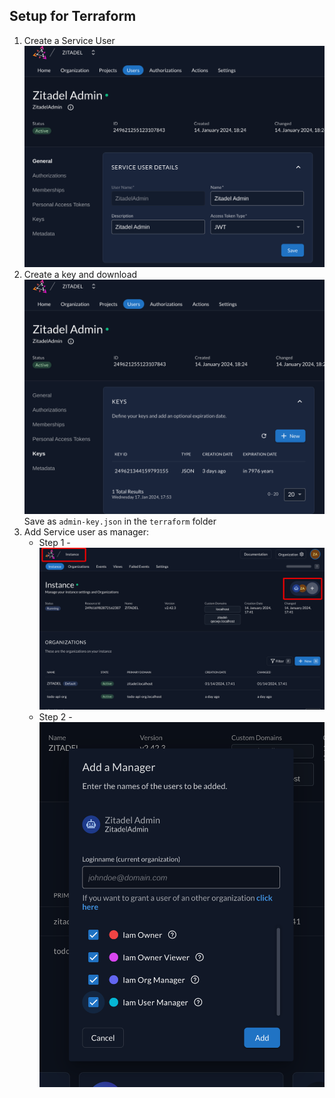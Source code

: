 ## Setup for Terraform

1. Create a Service User ![Create Service User](images/1-CreateServiceUser.png)
1. Create a key and download ![Create Key](images/2-CreateKeyAndDownload.png)  Save as `admin-key.json` in the `terraform` folder
1. Add Service user as manager:
    * Step 1 - ![Add as manager step 1](images/3-AddAsManager.png)
    * Step 2 - ![Add as manager step 2](images/4-AddAsManager.png)